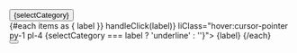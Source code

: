 <form class="flex">
  <Button class="whitespace-nowrap rounded-e-none border border-e-0 border-primary-700" onclick={dropdown.toggle}>
    {selectCategory}
    <ChevronDownOutline class="ms-2.5 h-2.5 w-2.5" />
  </Button>
  <div class="relative">
    <Dropdown {dropdownStatus} {closeDropdown} {transitionParams} class="absolute -left-[160px] top-[40px]">
      <DropdownUl>
        {#each items as { label }}
          <DropdownLi onclick={() => handleClick(label)} liClass="hover:cursor-pointer py-1 pl-4 {selectCategory === label ? 'underline' : ''}">
            {label}
          </DropdownLi>
        {/each}
      </DropdownUl>
    </Dropdown>
  </div>
  <Search size="md" class="rounded-none py-2.5 pl-8" placeholder="Searching {selectCategory}" />
  <Button class="rounded-s-none !p-2.5">
    <SearchOutline class="h-6 w-6" />
  </Button>
</form>
